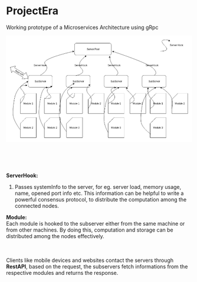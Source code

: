 # ProjectEra
Working prototype of a Microservices Architecture using gRpc

![alt text](https://github.com/karthyks/ProjectEra/blob/master/MicroservicesArchitecture.png?raw=true)

<br/><br/><br/>

<b>ServerHook:</b>
1. Passes systemInfo to the server, for eg. server load, memory usage, name, opened port info etc.
This information can be helpful to write a powerful consensus protocol, to distribute the computation among the connected nodes.

<b>Module:</b><br/>
Each module is hooked to the subserver either from the same machine or from other machines. By doing this, computation and storage
can be distributed among the nodes effectively.

<br><br>
Clients like mobile devices and websites contact the servers through <b>RestAPI</b>, based on the request, the subservers fetch informations from the respective modules and returns the response.
